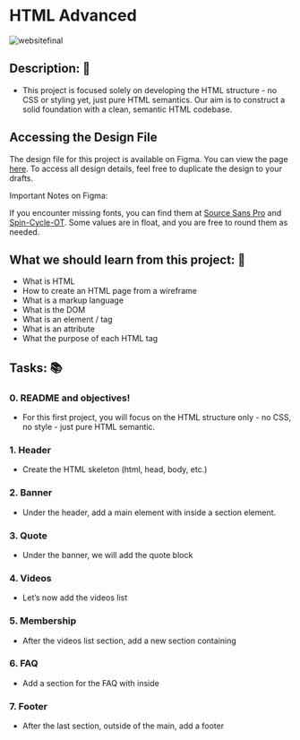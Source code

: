 # HTML Advanced

![websitefinal](https://github.com/Nico-dsa/holbertonschool-web-development/assets/124582867/a6d9a2f4-7a53-4a93-a9fb-ad9c8f2e83a7)

## **Description:** :speech_balloon:

* This project is focused solely on developing the HTML structure - no CSS or styling yet, just pure HTML semantics. Our aim is to construct a solid foundation with a clean, semantic HTML codebase.


## Accessing the Design File

The design file for this project is available on Figma. You can view the page [here](https://www.figma.com/file/XrEAsu1vQj5fhVaNG38d2W/Homepage?type=design&node-id=0-1&mode=design&t=I1VLQPaop81XUmUS-0). To access all design details, feel free to duplicate the design to your drafts.

Important Notes on Figma:

If you encounter missing fonts, you can find them at [Source Sans Pro](https://www.fontsquirrel.com/fonts/source-sans-pro) and [Spin-Cycle-OT](https://www.fontsquirrel.com/fonts/Spin-Cycle-OT).
Some values are in float, and you are free to round them as needed.

## **What we should learn from this project:** :bookmark_tabs:

* What is HTML
* How to create an HTML page from a wireframe
* What is a markup language
* What is the DOM
* What is an element / tag
* What is an attribute
* What the purpose of each HTML tag

## **Tasks:** :books:

### **0. README and objectives!**

* For this first project, you will focus on the HTML structure only - no CSS, no style - just pure HTML semantic.

### **1. Header**

* Create the HTML skeleton (html, head, body, etc.)

### **2. Banner**

* Under the header, add a main element with inside a section element.

### **3. Quote**

* Under the banner, we will add the quote block

### **4. Videos**

* Let’s now add the videos list

### **5. Membership**

* After the videos list section, add a new section containing

### **6. FAQ**

* Add a section for the FAQ with inside

### **7. Footer**

* After the last section, outside of the main, add a footer
